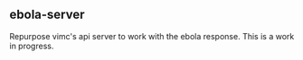 ## ebola-server

Repurpose vimc's api server to work with the ebola response.  This is a work in progress.
